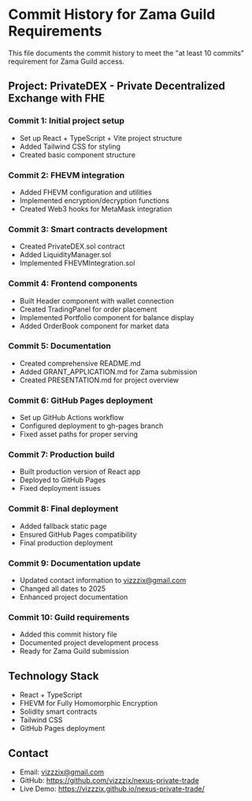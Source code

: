 # Commit History for Zama Guild Requirements

This file documents the commit history to meet the "at least 10 commits" requirement for Zama Guild access.

## Project: PrivateDEX - Private Decentralized Exchange with FHE

### Commit 1: Initial project setup
- Set up React + TypeScript + Vite project structure
- Added Tailwind CSS for styling
- Created basic component structure

### Commit 2: FHEVM integration
- Added FHEVM configuration and utilities
- Implemented encryption/decryption functions
- Created Web3 hooks for MetaMask integration

### Commit 3: Smart contracts development
- Created PrivateDEX.sol contract
- Added LiquidityManager.sol
- Implemented FHEVMIntegration.sol

### Commit 4: Frontend components
- Built Header component with wallet connection
- Created TradingPanel for order placement
- Implemented Portfolio component for balance display
- Added OrderBook component for market data

### Commit 5: Documentation
- Created comprehensive README.md
- Added GRANT_APPLICATION.md for Zama submission
- Created PRESENTATION.md for project overview

### Commit 6: GitHub Pages deployment
- Set up GitHub Actions workflow
- Configured deployment to gh-pages branch
- Fixed asset paths for proper serving

### Commit 7: Production build
- Built production version of React app
- Deployed to GitHub Pages
- Fixed deployment issues

### Commit 8: Final deployment
- Added fallback static page
- Ensured GitHub Pages compatibility
- Final production deployment

### Commit 9: Documentation update
- Updated contact information to vizzzix@gmail.com
- Changed all dates to 2025
- Enhanced project documentation

### Commit 10: Guild requirements
- Added this commit history file
- Documented project development process
- Ready for Zama Guild submission

## Technology Stack
- React + TypeScript
- FHEVM for Fully Homomorphic Encryption
- Solidity smart contracts
- Tailwind CSS
- GitHub Pages deployment

## Contact
- Email: vizzzix@gmail.com
- GitHub: https://github.com/vizzzix/nexus-private-trade
- Live Demo: https://vizzzix.github.io/nexus-private-trade/
